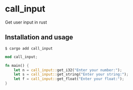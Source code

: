 # call_input
Get user input in rust

## Installation and usage

`$ cargo add call_input`

```rust
mod call_input;

fn main() {
    let n = call_input::get_i32("Enter your number:");
    let s = call_input::get_string("Enter your string:");
    let f = call_input::get_float("Enter your float:");
}

```

